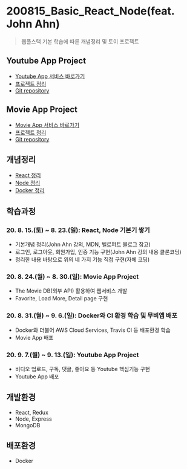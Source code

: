 # 200815_Basic_React_Node(feat. John Ahn)
> 웹풀스택 기본 학습에 따른 개념정리 및 토이 프로젝트

## Youtube App Project
* [Youtube App 서비스 바로가기](#)
* [프로젝트 정리](https://www.notion.so/Youtube-App-Project-9b91bb96162f4d58bc3adf3ded9d1038)
* [Git repository](https://github.com/MJbae/200906_YoutubeApp_React_Node)
## Movie App Project
* [Movie App 서비스 바로가기](#)
* [프로젝트 정리](https://www.notion.so/Movie-App-Project-a4ee1766d86f45888554e00969c1dcd3)
* [Git repository](https://github.com/MJbae/200823_MovieApp_React_Node)
## 개념정리
* [React 정리](https://www.notion.so/React-e15a0bffc5f546eca7c878c09c69a442)
* [Node 정리](https://www.notion.so/Node-b0f88f7a7d3e44479c6c9f6f57c6b5a1)
* [Docker 정리](https://www.notion.so/Docker-8dfadb7217934442b92cf53500758dce)

## 학습과정
### 20. 8. 15.(토) ~ 8. 23.(일): React, Node 기본기 쌓기
* 기본개념 정리(John Ahn 강의, MDN, 벨로퍼트 블로그 참고)
* 로그인, 로그아웃, 회원가입, 인증 기능 구현(John Ahn 강의 내용 클론코딩)
* 정리한 내용 바탕으로 위의 네 가지 기능 직접 구현(자체 코딩)
### 20. 8. 24.(월) ~ 8. 30.(일): Movie App Project
* The Movie DB(외부 API) 활용하여 웹서비스 개발
* Favorite, Load More, Detail page 구현
### 20. 8. 31.(월) ~ 9. 6.(일): Docker와 CI 환경 학습 및 무비앱 배포
* Docker와 더불어 AWS Cloud Services, Travis CI 등 배포환경 학습 
* Movie App 배포
### 20. 9. 7.(월) ~ 9. 13.(일): Youtube App Project
* 비디오 업로드, 구독, 댓글, 좋아요 등 Youtube 핵심기능 구현
* Youtube App 배포

## 개발환경
* React, Redux
* Node, Express
* MongoDB

## 배포환경
* Docker
